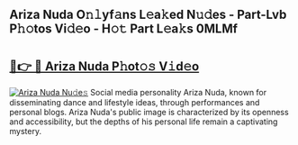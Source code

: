 ## Ariza Nuda O𝚗𝚕yf𝚊ns L𝚎a𝚔ed N𝚞𝚍es - Part-Lvb P𝚑𝚘tos Vi𝚍𝚎o - H𝚘𝚝 Part L𝚎a𝚔s 0MLMf

# <h2><a href="http://kf3a07.oniu.top/?m=Ariza+Nuda">🔗👉 🔴 Ariza Nuda P𝚑ot𝚘𝚜 V𝚒d𝚎o</a></h2>

[![Ariza Nuda Nu𝚍e𝚜](https://i.imgur.com/0qMVB7G.gif)](http://kf3a07.oniu.top/?m=Ariza+Nuda)
Social media personality Ariza Nuda, known for disseminating dance and lifestyle ideas, through performances and personal blogs. Ariza Nuda's public image is characterized by its openness and accessibility, but the depths of his personal life remain a captivating mystery.  
